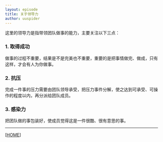 ```yaml
---
layout: episode
title: 关于领导力
author: uuspider
---
```

这里的领导力是指带领团队做事的能力，主要关注以下三点：

### 1. 取得成功

做事的过程不重要，结果是不是完美也不重要，重要的是把事情做完、做成，只有这样，才会有人为你做事。

### 2. 抗压

完成一件事的压力需要由团队领导承受，把压力事件分解，使之达到可承受、可操作的程度以内，再分派给团队成员。

### 3. 感染力

把团队做的事包装好，使成员觉得这是一件很酷、很有意思的事。

***

[[HOME][episode]]

[episode]:http://about.uuspider.com/2019/06/02/episodeindex.html
